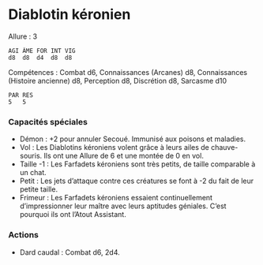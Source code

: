 # Diablotin kéronien

Allure : 3

	AGI	ÂME	FOR	INT	VIG
	d8	d8	d4	d8	d8

Compétences : Combat d6, Connaissances (Arcanes) d8, Connaissances (Histoire ancienne) d8, Perception d8, Discrétion d8, Sarcasme d10

	PAR	RES
	5	5

### Capacités spéciales
- Démon : +2 pour annuler Secoué. Immunisé aux poisons et maladies.
- Vol : Les Diablotins kéroniens volent grâce à leurs ailes de chauve-souris. Ils ont une Allure de 6 et une montée de 0 en vol.
- Taille -1 : Les Farfadets kéroniens sont très petits, de taille comparable à un chat.
- Petit : Les jets d’attaque contre ces créatures se font à -2 du fait de leur petite taille.
- Frimeur : Les Farfadets kéroniens essaient continuellement d’impressionner leur maître avec leurs aptitudes géniales. C’est pourquoi ils ont l’Atout Assistant.

### Actions
- Dard caudal : Combat d6, 2d4.

